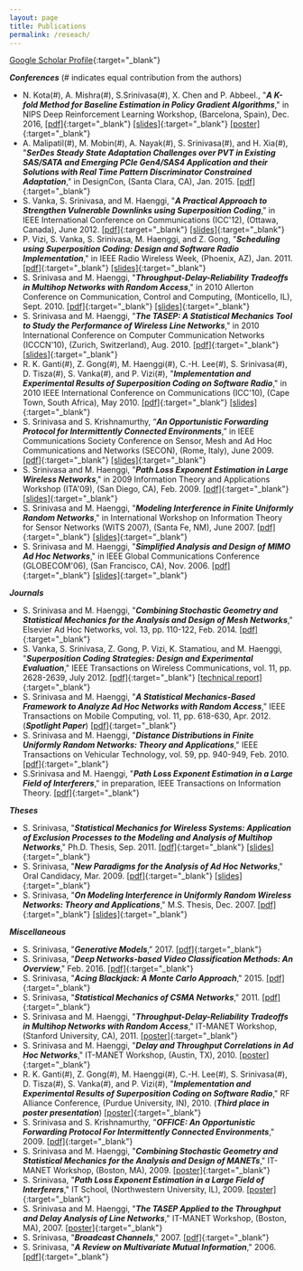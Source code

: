 ```yaml
---
layout: page
title: Publications
permalink: /reseach/
---
```

[Google Scholar Profile](https://scholar.google.com/citations?user=-F8394IAAAAJ&hl=en){:target="_blank"}

***Conferences*** (# indicates equal contribution from the authors)
* N. Kota(#), A. Mishra(#), S.Srinivasa(#), X. Chen and P. Abbeel., "***A K-fold Method for Baseline Estimation in Policy Gradient Algorithms***," in NIPS Deep Reinforcement Learning Workshop, (Barcelona, Spain), Dec. 2016, [[pdf]](https://arxiv.org/pdf/1701.00867.pdf){:target="_blank"} [[slides]]({{site.baseurl}}/assets/pdfs/16NIPS_slides.pdf){:target="_blank"} [[poster]]({{site.baseurl}}/assets/pdfs/16NIPS_poster.pdf){:target="_blank"}
* A. Malipatil(#), M. Mobin(#), A. Nayak(#), S. Srinivasa(#), and H. Xia(#), "***SerDes Steady State Adaptation Challenges over PVT in Existing SAS/SATA and Emerging PCIe Gen4/SAS4 Application and their Solutions with Real Time Pattern Discriminator Constrained Adaptation***," in DesignCon, (Santa Clara, CA), Jan. 2015. [[pdf]](https://designcon.tech.ubm.com/eventAssets/descon_all_Proceedings_150202154121/files/DC15%20Paper%20Titles.pdf){:target="_blank"}
* S. Vanka, S. Srinivasa, and M. Haenggi, "***A Practical Approach to Strengthen Vulnerable Downlinks using Superposition Coding***," in IEEE International Conference on Communications (ICC'12), (Ottawa, Canada), June 2012. [[pdf]]({{site.baseurl}}/assets/pdfs/12ICC.pdf){:target="_blank"} [[slides]]({{site.baseurl}}/assets/pdfs/12ICC_slides.pdf){:target="_blank"}
* P. Vizi, S. Vanka, S. Srinivasa, M. Haenggi, and Z. Gong, "***Scheduling using Superposition Coding: Design and Software Radio Implementation***," in IEEE Radio Wireless Week, (Phoenix, AZ), Jan. 2011. [[pdf]]({{site.baseurl}}/assets/pdfs/11RWW.pdf){:target="_blank"} [[slides]]({{site.baseurl}}/assets/pdfs/11RWW_slides.pdf){:target="_blank"}
* S. Srinivasa and M. Haenggi, "***Throughput-Delay-Reliability Tradeoffs in Multihop Networks with Random Access***," in 2010 Allerton Conference on Communication, Control and Computing, (Monticello, IL), Sept. 2010. [[pdf]]({{site.baseurl}}/assets/pdfs/10Allerton.pdf){:target="_blank"} [[slides]]({{site.baseurl}}/assets/pdfs/10Allerton_slides.pdf){:target="_blank"}
* S. Srinivasa and M. Haenggi, "***The TASEP: A Statistical Mechanics Tool to Study the Performance of Wireless Line Networks***," in 2010 International Conference on Computer Communication Networks (ICCCN'10), (Zurich, Switzerland), Aug. 2010. [[pdf]]({{site.baseurl}}/assets/pdfs/10ICCCN.pdf){:target="_blank"} [[slides]]({{site.baseurl}}/assets/pdfs/10ICCCN_slides.pdf){:target="_blank"}
* R. K. Ganti(#), Z. Gong(#), M. Haenggi(#), C.-H. Lee(#), S. Srinivasa(#), D. Tisza(#), S. Vanka(#), and P. Vizi(#), "***Implementation and Experimental Results of Superposition Coding on Software Radio***," in 2010 IEEE International Conference on Communications (ICC'10), (Cape Town, South Africa), May 2010. [[pdf]]({{site.baseurl}}/assets/pdfs/10ICC.pdf){:target="_blank"} [[slides]]({{site.baseurl}}/assets/pdfs/10ICC_slides.pdf){:target="_blank"}
* S. Srinivasa and S. Krishnamurthy, “***An Opportunistic Forwarding Protocol for Intermittently Connected
Environments***,” in IEEE Communications Society Conference on Sensor, Mesh and Ad Hoc Communications and
Networks (SECON), (Rome, Italy), June 2009. [[pdf]]({{site.baseurl}}/assets/pdfs/09SECON.pdf){:target="_blank"} [[slides]]({{site.baseurl}}/assets/pdfs/09SECON_slides.pdf){:target="_blank"}
* S. Srinivasa and M. Haenggi, "***Path Loss Exponent Estimation in Large Wireless Networks***," in 2009 Information Theory and Applications Workshop (ITA'09), (San Diego, CA), Feb. 2009. [[pdf]]({{site.baseurl}}/assets/pdfs/09ITA.pdf){:target="_blank"} [[slides]]({{site.baseurl}}/assets/pdfs/09ITA_slides.pdf){:target="_blank"}
* S. Srinivasa and M. Haenggi, "***Modeling Interference in Finite Uniformly Random Networks***," in International Workshop on Information Theory for Sensor Networks (WITS 2007), (Santa Fe, NM), June 2007. [[pdf]]({{site.baseurl}}/assets/pdfs/07WITS.pdf){:target="_blank"} [[slides]]({{site.baseurl}}/assets/pdfs/07WITS_slides.pdf){:target="_blank"}
* S. Srinivasa and M. Haenggi, "***Simplified Analysis and Design of MIMO Ad Hoc Networks***," in IEEE Global Communications Conference (GLOBECOM'06), (San Francisco, CA), Nov. 2006. [[pdf]]({{site.baseurl}}/assets/pdfs/06GLOBECOM.pdf){:target="_blank"} [[slides]]({{site.baseurl}}/assets/pdfs/06GLOBECOM_slides.pdf){:target="_blank"}

***Journals***
* S. Srinivasa and M. Haenggi, "***Combining Stochastic Geometry and Statistical Mechanics for the Analysis and Design of Mesh Networks***," Elsevier Ad Hoc Networks, vol. 13, pp. 110-122, Feb. 2014. [[pdf]]({{site.baseurl}}/assets/pdfs/14Elsevier.pdf){:target="_blank"}
* S. Vanka, S. Srinivasa, Z. Gong, P. Vizi, K. Stamatiou, and M. Haenggi, "***Superposition Coding Strategies: Design and Experimental Evaluation***," IEEE Transactions on Wireless Communications, vol. 11, pp. 2628-2639, July 2012. [[pdf]]({{site.baseurl}}/assets/pdfs/12TWC.pdf){:target="_blank"} [[technical report]]({{site.baseurl}}/assets/pdfs/12TWC_technical_report.pdf){:target="_blank"}
* S. Srinivasa and M. Haenggi, "***A Statistical Mechanics-Based Framework to Analyze Ad Hoc Networks with Random Access***," IEEE Transactions on Mobile Computing, vol. 11, pp. 618-630, Apr. 2012. (***Spotlight Paper***) [[pdf]]({{site.baseurl}}/assets/pdfs/12TMC.pdf){:target="_blank"}
* S. Srinivasa and M. Haenggi, "***Distance Distributions in Finite Uniformly Random Networks: Theory and Applications***," IEEE Transactions on Vehicular Technology, vol. 59, pp. 940-949, Feb. 2010. [[pdf]]({{site.baseurl}}/assets/pdfs/10TVT.pdf){:target="_blank"}
* S.Srinivasa and M. Haenggi, "***Path Loss Exponent Estimation in a Large Field of Interferers***," in preparation, IEEE Transactions on Information Theory. [[pdf]]({{site.baseurl}}/assets/pdfs/TIT.pdf){:target="_blank"}

***Theses***

* S. Srinivasa, "***Statistical Mechanics for Wireless Systems: Application of Exclusion Processes to the Modeling and Analysis of Multihop Networks***," Ph.D. Thesis, Sep. 2011. [[pdf]]({{site.baseurl}}/assets/pdfs/11PhD.pdf){:target="_blank"} [[slides]]({{site.baseurl}}/assets/pdfs/11PhD_slides.pdf){:target="_blank"}
* S. Srinivasa, "***New Paradigms for the Analysis of Ad Hoc Networks***," Oral Candidacy, Mar. 2009. [[pdf]]({{site.baseurl}}/assets/pdfs/09Candidacy.pdf){:target="_blank"} [[slides]]({{site.baseurl}}/assets/pdfs/09Candidacy_slides.pdf){:target="_blank"}
* S. Srinivasa, "***On Modeling Interference in Uniformly Random Wireless Networks: Theory and Applications***," M.S. Thesis, Dec. 2007. [[pdf]]({{site.baseurl}}/assets/pdfs/07Masters.pdf){:target="_blank"} [[slides]]({{site.baseurl}}/assets/pdfs/07Masters_slides.pdf){:target="_blank"}

***Miscellaneous***
* S. Srinivasa, "***Generative Models***," 2017. [[pdf]]({{site.baseurl}}/assets/pdfs/GenerativeModels.pdf){:target="_blank"}
* S. Srinivasa, "***Deep Networks-based Video Classification Methods: An Overview***," Feb. 2016. [[pdf]]({{site.baseurl}}/assets/pdfs/VideoClassification.pdf){:target="_blank"}
* S. Srinivasa, "***Acing Blackjack: A Monte Carlo Approach***," 2015. [[pdf]]({{site.baseurl}}/assets/pdfs/AcingBlackJack.pdf){:target="_blank"}
* S. Srinivasa, "***Statistical Mechanics of CSMA Networks***," 2011. [[pdf]]({{site.baseurl}}/assets/pdfs/statistical_analysis_CSMA.pdf){:target="_blank"}
* S. Srinivasa and M. Haenggi, "***Throughput-Delay-Reliability Tradeoffs in Multihop Networks with Random Access***," IT-MANET Workshop, (Stanford University, CA), 2011. [[poster]]({{site.baseurl}}/assets/pdfs/11ITMANET_poster.pdf){:target="_blank"}
* S. Srinivasa and M. Haenggi, "***Delay and Throughput Correlations in Ad Hoc Networks***," IT-MANET Workshop, (Austin, TX), 2010. [[poster]]({{site.baseurl}}/assets/pdfs/10ITMANET_poster.pdf){:target="_blank"}
* R. K. Ganti(#), Z. Gong(#), M. Haenggi(#), C.-H. Lee(#), S. Srinivasa(#), D. Tisza(#), S. Vanka(#), and P. Vizi(#), "***Implementation and Experimental Results of Superposition Coding on Software Radio***," RF Alliance Conference, (Purdue University, IN), 2010. (***Third place in poster presentation***) [[poster]]({{site.baseurl}}/assets/pdfs/10RFAC_poster.pdf){:target="_blank"}
* S. Srinivasa and S. Krishnamurthy, "***OFFICE: An Opportunistic Forwarding Protocol
For Intermittently Connected Environments***," 2009. [[pdf]]({{site.baseurl}}/assets/pdfs/09INFOCOM.pdf){:target="_blank"}
* S. Srinivasa and M. Haenggi, "***Combining Stochastic Geometry and Statistical Mechanics for the Analysis and Design of MANETs***," IT-MANET Workshop, (Boston, MA), 2009. [[poster]]({{site.baseurl}}/assets/pdfs/09ITMANET_poster.pdf){:target="_blank"}
* S. Srinivasa, "***Path Loss Exponent Estimation in a Large Field of Interferers***," IT School, (Northwestern University, IL), 2009. [[poster]]({{site.baseurl}}/assets/pdfs/09ITSchool_poster.pdf){:target="_blank"}
* S. Srinivasa and M. Haenggi, "***The TASEP Applied to the Throughput and Delay Analysis of Line Networks***," IT-MANET Workshop, (Boston, MA), 2007. [[poster]]({{site.baseurl}}/assets/pdfs/07ITMANET_poster.pdf){:target="_blank"}
* S. Srinivasa, "***Broadcast Channels***," 2007. [[pdf]]({{site.baseurl}}/assets/pdfs/broadcast_channels.pdf){:target="_blank"}
* S. Srinivasa, "***A Review on Multivariate Mutual Information***," 2006. [[pdf]]({{site.baseurl}}/assets/pdfs/multivariate_mutual_information.pdf){:target="_blank"}
